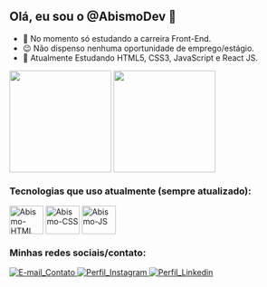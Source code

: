 ## Olá, eu sou o @AbismoDev 👋

- 🔭 No momento só estudando a carreira Front-End.
- 😉 Não dispenso nenhuma oportunidade de emprego/estágio.
- 🌱 Atualmente Estudando HTML5, CSS3, JavaScript e React JS.

<!-- Aqui fica os stats -->
<div>
  <img height="180em" align="center" src="https://github-readme-stats.vercel.app/api?username=abismodev&&show_icons=true&theme=radical" />
  <img height="180em" align="center" src="https://github-readme-stats.vercel.app/api/top-langs/?username=abismodev&layout=compact&theme=radical" />
</div>
<!---->

### Tecnologias que uso atualmente (sempre atualizado):

<!-- Icons das Tecnologias que uso -->
<div style="display: inline-block">
  <img align="center" title="HTML5" alt="Abismo-HTML" height="50" width="60" src="https://cdn.jsdelivr.net/gh/devicons/devicon/icons/html5/html5-original.svg"/>
  <img align="center" title="CSS3" alt="Abismo-CSS" height="50" width="60" src="https://cdn.jsdelivr.net/gh/devicons/devicon/icons/css3/css3-original.svg"/>
  <img align="center" title="JavaScript" alt="Abismo-JS" height="50" width="60" src="https://cdn.jsdelivr.net/gh/devicons/devicon/icons/javascript/javascript-original.svg"/>
</div>
<!---->

### Minhas redes sociais/contato:

<!-- Icons de contato -->
<div>
  <a href="mailto:contato@abismodev.com" target="_blank">
    <img title="E-mail de contato" alt="E-mail_Contato" src="https://img.shields.io/badge/Gmail-D14836?style=for-the-badge&logo=gmail&logoColor=white">
  </a>
  <a href="https://www.instagram.com/welli.18" target="_blank">
    <img title="Instagram" alt="Perfil_Instagram" src="https://img.shields.io/badge/Instagram-E4405F?style=for-the-badge&logo=instagram&logoColor=white">
  </a>
  <a href="https://www.linkedin.com/in/abismodev/">
    <img title="Meu Linkedin" alt="Perfil_Linkedin" src="https://img.shields.io/badge/LinkedIn-0077B5?style=for-the-badge&logo=linkedin&logoColor=white">
  </a>
</div>
<!---->
